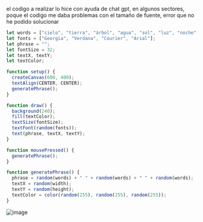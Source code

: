 el codigo a realizar lo hice con ayuda de chat gpt, en algunos sectores, poque el codigo me daba problemas con el tamaño de fuente, error que no he podido solucionar


```js
let words = ["cielo", "tierra", "árbol", "agua", "sol", "luz", "noche", "brisa", "camino", "sombras"];
let fonts = ["Georgia", "Verdana", "Courier", "Arial"];
let phrase = "";
let fontSize = 32;
let textX, textY;
let textColor;

function setup() {
  createCanvas(600, 400);
  textAlign(CENTER, CENTER);
  generatePhrase();
}

function draw() {
  background(240);
  fill(textColor);
  textSize(fontSize);
  textFont(random(fonts));
  text(phrase, textX, textY);
}

function mousePressed() {
  generatePhrase();
}

function generatePhrase() {
  phrase = random(words) + " " + random(words) + " " + random(words);
  textX = random(width);
  textY = random(height);
  textColor = color(random(255), random(255), random(255));
}
```
![image](https://github.com/user-attachments/assets/8fca5221-ed64-4b92-902c-45aa86c8a6ab)
